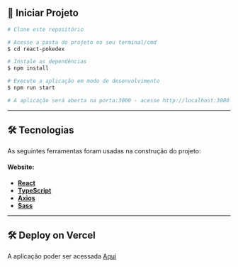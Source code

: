 ## 🚀 Iniciar Projeto
```bash
# Clone este repositório

# Acesse a pasta do projeto no seu terminal/cmd
$ cd react-pokedex

# Instale as dependências
$ npm install

# Execute a aplicação em modo de desenvolvimento
$ npm run start

# A aplicação será aberta na porta:3000 - acesse http://localhost:3000
```
---

## 🛠 Tecnologias

As seguintes ferramentas foram usadas na construção do projeto:

#### **Website:**
-   **[React](https://reactjs.org/)**
-   **[TypeScript](https://www.typescriptlang.org/)**
-   **[Axios](https://github.com/axios/axios)**
-   **[Sass](https://github.com/sass/sass)**

---

## 🛠 Deploy on Vercel

A aplicação poder ser acessada [Aqui](https://react-front-pokedex-ogdsod1tr-andersoww.vercel.app/)

